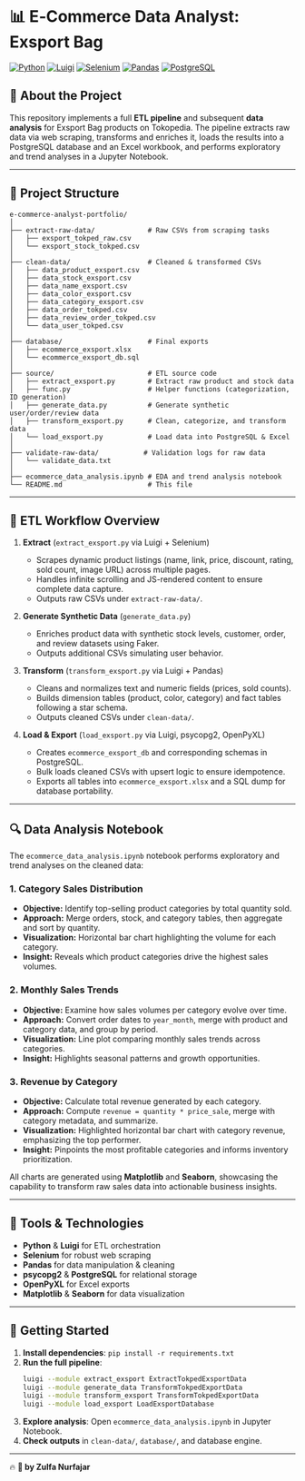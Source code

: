 # 📊 E‑Commerce Data Analyst: Exsport Bag



[![Python](https://img.shields.io/badge/Python-3776AB?style=for-the-badge&logo=python&logoColor=white)](https://www.python.org/) 
[![Luigi](https://img.shields.io/badge/Luigi-1B6ACF?style=for-the-badge&logo=luigi&logoColor=white)](https://luigi.readthedocs.io/) 
[![Selenium](https://img.shields.io/badge/Selenium-43B02A?style=for-the-badge&logo=selenium&logoColor=white)](https://www.selenium.dev/) 
[![Pandas](https://img.shields.io/badge/Pandas-150458?style=for-the-badge&logo=pandas&logoColor=white)](https://pandas.pydata.org/) 
[![PostgreSQL](https://img.shields.io/badge/PostgreSQL-336791?style=for-the-badge&logo=postgresql&logoColor=white)](https://www.postgresql.org/)

## 🚀 About the Project  
This repository implements a full **ETL pipeline** and subsequent **data analysis** for Exsport Bag products on Tokopedia. The pipeline extracts raw data via web scraping, transforms and enriches it, loads the results into a PostgreSQL database and an Excel workbook, and performs exploratory and trend analyses in a Jupyter Notebook.

---

## 📂 Project Structure  
```
e-commerce-analyst-portfolio/
│
├── extract-raw-data/             # Raw CSVs from scraping tasks
│   ├── exsport_tokped_raw.csv    
│   └── exsport_stock_tokped.csv  
│
├── clean-data/                   # Cleaned & transformed CSVs
│   ├── data_product_exsport.csv  
│   ├── data_stock_exsport.csv    
│   ├── data_name_exsport.csv     
│   ├── data_color_exsport.csv    
│   ├── data_category_exsport.csv 
│   ├── data_order_tokped.csv     
│   ├── data_review_order_tokped.csv
│   └── data_user_tokped.csv      
│
├── database/                     # Final exports
│   ├── ecommerce_exsport.xlsx    
│   └── ecommerce_exsport_db.sql  
│
├── source/                       # ETL source code
│   ├── extract_exsport.py        # Extract raw product and stock data
│   ├── func.py                   # Helper functions (categorization, ID generation)
│   ├── generate_data.py          # Generate synthetic user/order/review data
│   ├── transform_exsport.py      # Clean, categorize, and transform data
│   └── load_exsport.py           # Load data into PostgreSQL & Excel
│
├── validate-raw-data/           # Validation logs for raw data
│   └── validate_data.txt         
│
├── ecommerce_data_analysis.ipynb # EDA and trend analysis notebook
└── README.md                     # This file
```

---

## 🔹 ETL Workflow Overview  

1. **Extract** (`extract_exsport.py` via Luigi + Selenium)
   - Scrapes dynamic product listings (name, link, price, discount, rating, sold count, image URL) across multiple pages.
   - Handles infinite scrolling and JS-rendered content to ensure complete data capture.
   - Outputs raw CSVs under `extract-raw-data/`.

2. **Generate Synthetic Data** (`generate_data.py`)
   - Enriches product data with synthetic stock levels, customer, order, and review datasets using Faker.
   - Outputs additional CSVs simulating user behavior.

3. **Transform** (`transform_exsport.py` via Luigi + Pandas)
   - Cleans and normalizes text and numeric fields (prices, sold counts).
   - Builds dimension tables (product, color, category) and fact tables following a star schema.
   - Outputs cleaned CSVs under `clean-data/`.

4. **Load & Export** (`load_exsport.py` via Luigi, psycopg2, OpenPyXL)
   - Creates `ecommerce_exsport_db` and corresponding schemas in PostgreSQL.
   - Bulk loads cleaned CSVs with upsert logic to ensure idempotence.
   - Exports all tables into `ecommerce_exsport.xlsx` and a SQL dump for database portability.

---

## 🔍 Data Analysis Notebook  
The `ecommerce_data_analysis.ipynb` notebook performs exploratory and trend analyses on the cleaned data:

### 1. Category Sales Distribution
- **Objective:** Identify top-selling product categories by total quantity sold.
- **Approach:** Merge orders, stock, and category tables, then aggregate and sort by quantity.
- **Visualization:** Horizontal bar chart highlighting the volume for each category.
- **Insight:** Reveals which product categories drive the highest sales volumes.

### 2. Monthly Sales Trends
- **Objective:** Examine how sales volumes per category evolve over time.
- **Approach:** Convert order dates to `year_month`, merge with product and category data, and group by period.
- **Visualization:** Line plot comparing monthly sales trends across categories.
- **Insight:** Highlights seasonal patterns and growth opportunities.

### 3. Revenue by Category
- **Objective:** Calculate total revenue generated by each category.
- **Approach:** Compute `revenue = quantity * price_sale`, merge with category metadata, and summarize.
- **Visualization:** Highlighted horizontal bar chart with category revenue, emphasizing the top performer.
- **Insight:** Pinpoints the most profitable categories and informs inventory prioritization.

All charts are generated using **Matplotlib** and **Seaborn**, showcasing the capability to transform raw sales data into actionable business insights.

---

## 💂 Tools & Technologies  
- **Python** & **Luigi** for ETL orchestration  
- **Selenium** for robust web scraping  
- **Pandas** for data manipulation & cleaning  
- **psycopg2** & **PostgreSQL** for relational storage  
- **OpenPyXL** for Excel exports  
- **Matplotlib** & **Seaborn** for data visualization  

---

## 🚀 Getting Started  
1. **Install dependencies**: `pip install -r requirements.txt`  
2. **Run the full pipeline**:
   ```bash
   luigi --module extract_exsport ExtractTokpedExsportData 
   luigi --module generate_data TransformTokpedExportData  
   luigi --module transform_exsport TransformTokpedExportData  
   luigi --module load_exsport LoadExsportDatabase  
   ```  
3. **Explore analysis**: Open `ecommerce_data_analysis.ipynb` in Jupyter Notebook.  
4. **Check outputs** in `clean-data/`, `database/`, and database engine.

---

🔥 **💙 by Zulfa Nurfajar**